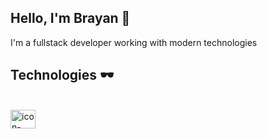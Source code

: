 ## Hello, I'm Brayan 👋

I'm a fullstack developer working with modern technologies

## Technologies 🕶️

<div style="display: inline_block"><br>
  <img align="center" alt="icon-angular" height="30" width="40" src="https://cdn.jsdelivr.net/gh/devicons/devicon@latest/icons/angular/angular-original.svg">
</div>

##

<!--
**brayanmattge/brayanmattge** is a ✨ _special_ ✨ repository because its `README.md` (this file) appears on your GitHub profile.

Here are some ideas to get you started:

- 🔭 I’m currently working on ...
- 🌱 I’m currently learning ...
- 👯 I’m looking to collaborate on ...
- 🤔 I’m looking for help with ...
- 💬 Ask me about ...
- 📫 How to reach me: ...
- 😄 Pronouns: ...
- ⚡ Fun fact: ...
-->
